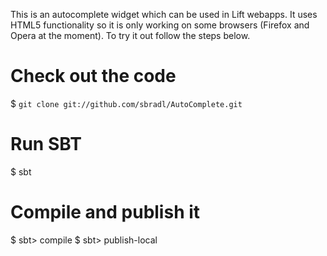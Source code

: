 This is an autocomplete widget which can be used in Lift webapps. It uses HTML5 functionality so it is only working on some browsers (Firefox and Opera at the moment).
To try it out follow the steps below.

# Check out the code

  $ `git clone git://github.com/sbradl/AutoComplete.git`

# Run SBT

  $ sbt

# Compile and publish it

  $ sbt> compile
  $ sbt> publish-local


